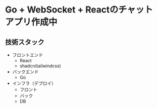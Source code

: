 # Go + WebSocket + Reactのチャットアプリ作成中

## 技術スタック
- フロントエンド
  - React
  - shadcn(tailwindcss)
- バックエンド
  - Go
- インフラ（デプロイ）
  - フロント
  - バック
  - DB
